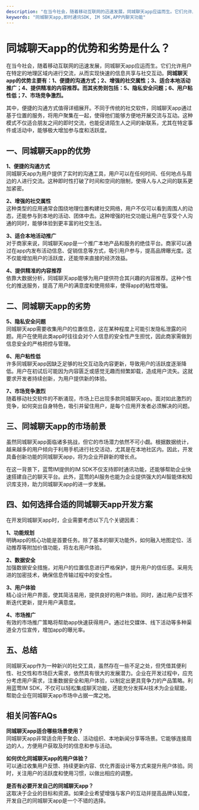 ```yaml
---
description: "在当今社会，随着移动互联网的迅速发展，同城聊天app应运而生。它们允许用户在特定的地理区域内进行交流，从而实现快速的信息共享与社交互动。**同城聊天app的优势主要有：1、便捷的沟通方式；2、增强的社交属性；3、适合本地活动推广；4、提供精准的内容推荐。而其劣势则包括：5、隐私安全问题；6、用户粘性低；7、市场竞争激烈。**"
keywords: "同城聊天app,即时通讯SDK, IM SDK,APP内聊天功能"
---
```

# 同城聊天app的优势和劣势是什么？

在当今社会，随着移动互联网的迅速发展，同城聊天app应运而生。它们允许用户在特定的地理区域内进行交流，从而实现快速的信息共享与社交互动。**同城聊天app的优势主要有：1、便捷的沟通方式；2、增强的社交属性；3、适合本地活动推广；4、提供精准的内容推荐。而其劣势则包括：5、隐私安全问题；6、用户粘性低；7、市场竞争激烈。**

其中，便捷的沟通方式值得详细展开。不同于传统的社交软件，同城聊天app通过基于位置的服务，将用户聚集在一起，使得他们能够方便地开展交流与互动。这种模式不仅适合朋友之间的即时交流，也能促进陌生人之间的新联系，尤其在特定事件或活动中，能够极大增加参与度和活跃度。

## 一、同城聊天app的优势

**1、便捷的沟通方式**  
同城聊天app为用户提供了实时的沟通工具，用户可以在任何时间、任何地点与周边的人进行交流。这种即时性打破了时间和空间的限制，使得人与人之间的联系更加紧密。

**2、增强的社交属性**  
这种类型的应用通常会围绕地理位置构建社交网络，用户不仅可以看到周围人的动态，还能参与到本地的活动、团体中去。这种增强的社交功能让用户在享受个人沟通的同时，能够体验到更丰富的社交生活。

**3、适合本地活动推广**  
对于商家来说，同城聊天app是一个推广本地产品和服务的绝佳平台。商家可以通过在app内发布活动信息、促销信息等方式，吸引用户参与，提高品牌曝光度。这不仅能增加用户的活跃度，还能带来直接的经济效益。

**4、提供精准的内容推荐**  
依靠大数据分析，同城聊天app能够为用户提供符合其兴趣的内容推荐。这种个性化的推送服务，提高了用户的满意度和使用频率，使得app的粘性增强。

## 二、同城聊天app的劣势

**5、隐私安全问题**  
同城聊天app需要收集用户的位置信息，这在某种程度上可能引发隐私泄露的问题。用户在使用此类app时往往会对个人信息的安全性产生担忧，因此商家需做到信息安全的严格把控与管理。

**6、用户粘性低**  
许多同城聊天app因缺乏足够的社交互动及内容更新，导致用户的活跃度逐渐降低。用户在初试后可能因为内容匮乏或感觉无趣而频繁卸载，造成用户流失。这就要求开发者持续创新，为用户提供新的体验。

**7、市场竞争激烈**  
随着移动社交软件的不断涌现，市场上已出现多款同城聊天app。面对如此激烈的竞争，如何突出自身特色，吸引并留住用户，是每个应用开发者必须解决的问题。

## 三、同城聊天app的市场前景

虽然同城聊天app面临诸多挑战，但它的市场潜力依然不可小觑。根据数据统计，越来越多的用户倾向于利用手机进行社交活动，尤其是在本地社区内。因此，开发具备创新功能的同城聊天app，将为企业开辟新的增长点。

在这一背景下，蓝莺IM提供的IM SDK不仅支持即时通讯功能，还能够帮助企业快速搭建自己的聊天平台。此外，蓝莺的AI服务也能为企业提供强大的AI智能体和知识库支持，助力同城聊天app的进一步发展。

## 四、如何选择合适的同城聊天app开发方案

在开发同城聊天app时，企业需要考虑以下几个关键因素：

**1、功能规划**  
明确app的核心功能是首要任务。除了基本的聊天功能外，如何融入地图定位、活动推荐等附加价值功能，将左右用户体验。

**2、数据安全**  
加强数据安全措施，对用户的位置信息进行严格保护，提升用户的信任感。采用先进的加密技术，确保信息传输过程中的安全性。

**3、用户体验**  
精心设计用户界面，使其简洁易用，提供良好的用户体验。同时，通过用户反馈不断迭代更新，提升用户满意度。

**4、市场推广**  
有效的市场推广策略将帮助app快速获得用户。通过社交媒体、线下活动等多种渠道全方位宣传，增加app的曝光率。

## 五、总结

同城聊天app作为一种新兴的社交工具，虽然存在一些不足之处，但凭借其便利性、社交性和市场巨大需求，依然具有很大的发展潜力。企业在开发过程中，应充分考虑用户需求，注重数据安全和用户体验，以制定出更具竞争力的产品策略。利用蓝莺IM SDK，不仅可以轻松集成聊天功能，还能充分发挥AI技术为企业赋能，帮助企业在同城聊天app市场中占据一席之地。

## 相关问答FAQs

**同城聊天app适合哪些场景使用？**  
同城聊天app非常适合用于聚会、活动组织、本地新闻分享等场景。它能够连接周边的人，方便用户获取及时的信息和参与活动。

**如何优化同城聊天app的用户体验？**  
可以通过收集用户反馈、持续更新内容、优化界面设计等方式来提升用户体验。同时，关注用户的活跃度和使用习惯，以做出相应的调整。

**是否有必要开发自己的同城聊天app？**  
这取决于企业的目标和资源。如果企业希望增强与客户的互动并提高品牌认知度，开发自己的同城聊天app是一个不错的选择。
